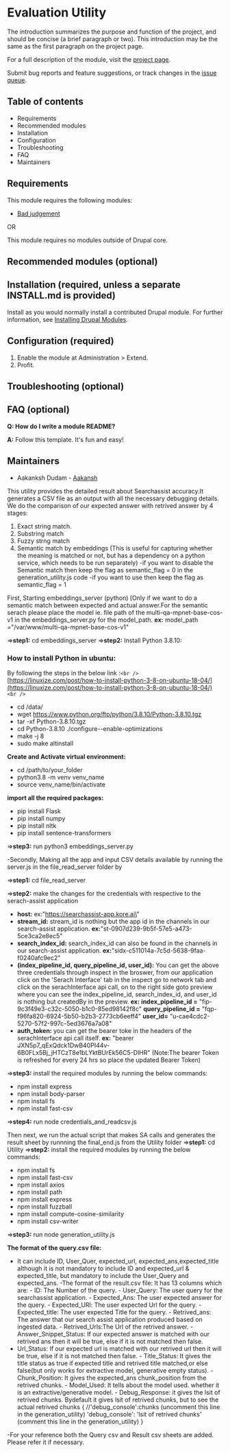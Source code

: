 # Evaluation Utility

The introduction summarizes the purpose and function of the project, and should be concise (a brief paragraph or two). This introduction may be the same as the first paragraph on the project page.

For a full description of the module, visit the
[project page](https://www.drupal.org/project/admin_menu).

Submit bug reports and feature suggestions, or track changes in the
[issue queue](https://www.drupal.org/project/issues/admin_menu).

## Table of contents

- Requirements
- Recommended modules
- Installation
- Configuration
- Troubleshooting
- FAQ
- Maintainers

## Requirements

This module requires the following modules:

- [Bad judgement](https://www.drupal.org/project/bad_judgement)

OR

This module requires no modules outside of Drupal core.

## Recommended modules (optional)

## Installation (required, unless a separate INSTALL.md is provided)

Install as you would normally install a contributed Drupal module. For further information, see [Installing Drupal Modules](https://www.drupal.org/docs/extending-drupal/installing-drupal-modules).

## Configuration (required)

1. Enable the module at Administration > Extend.
2. Profit.

## Troubleshooting (optional)

## FAQ (optional)

**Q: How do I write a module README?**

**A:** Follow this template. It's fun and easy!

## Maintainers

- Aakanksh Dudam - [Aakansh](https://www.drupal.org/u/dries)



This utility provides the detailed result about Searchassist accuracy.It generates a CSV file as an output with all the necessary debugging details.
We do the comparison of our expected answer with retrived answer by 4 stages:

1. Exact string match.
2. Substring match
3. Fuzzy strng match
4. Semantic match by embeddings (This is useful for capturing whether the meaning is matched or not, but has a dependency on a python service, which needs to be run separately)
   -if you want to disable the Semantic match then keep the flag as semantic_flag = 0 in
   the generation_utility.js code -if you want to use then keep the flag as
   semantic_flag = 1

First, Starting embeddings_server (python) \[Only if we want to do a semantic match between expected and actual answer.For the semantic serach please place the model ie. file path of the multi-qa-mpnet-base-cos-v1 in the embeddings_server.py for the model_path.
**ex:** model_path =\"/var/www/multi-qa-mpnet-base-cos-v1\"

=\>**step1:** cd embeddings_server
=\>**step2:** Install Python 3.8.10:

### How to install Python in ubuntu:

By following the steps in the below link :`<br />`
  [https://linuxize.com/post/how-to-install-python-3-8-on-ubuntu-18-04/](https://linuxize.com/post/how-to-install-python-3-8-on-ubuntu-18-04/) `<br />`

- cd /data/
- wget
  https://www.python.org/ftp/python/3.8.10/Python-3.8.10.tgz
- tar -xf Python-3.8.10.tgz
- cd Python-3.8.10 ./configure\--enable-optimizations
- make -j 8
- sudo make altinstall

**Create and Activate virtual environment:**

- cd /path/to/your_folder
- python3.8 -m venv venv_name
- source venv_name/bin/activate

**import all the required packages:**

- pip install Flask
- pip install numpy
- pip install nltk
- pip install sentence-transformers

=\>**step3:** run python3 embeddings_server.py

-Secondly, Making all the app and input CSV details available by running
the server.js in the file_read_server folder by

=\>**step1:** cd file_read_server

=\>**step2:** make the changes for the credentials with respective to the
serach-assist application

- **host:** ex:\"https://searchassist-app.kore.ai\"
- **stream_id:** stream_id is nothing but the app id in the channels in our search-assist application.
  **ex:**\"st-0907d239-9b5f-57e5-a473-5ce3ca2e8ec5\"
- **search_index_id:** search_index_id can also be found in the channels in our search-assist application.
  **ex:**\"sidx-c511014a-7c5d-5638-9faa-f0240afc9ec2\"
- **(index_pipeline_id, query_pipeline_id, user_id):**
  You can get the above three credentials through inspect in the broswer, from our application click on the \'Serach Interface\' tab in the inspect go to network tab and click on the serachInterface api call, on to the right side goto preview where you can see the index_pipeline_id, search_index_id, and user_id is nothing but createdBy in the preview.
  **ex:**
  **index_pipeline_id =** \"fip-9c3f49e3-c32c-5050-b1c0-85ed98142f8c\"
  **query_pipeline_id =** \"fqp-f96fa820-6924-5b50-b2b3-2773cb6eeff4\"
  **user_id=** \"u-cae4cdc2-5270-57f2-997c-5ed3676a7a08\"
- **auth_token:** you can get the bearer toke in the headers of the serachInterface api call itself.
  **ex:** \"bearer JXN5p7_qExQdck1DwB40PI44v-6B0FLx5Bj_jHTCzT8e1bLYktBUrEk56C5-DlHR\"
  (Note:The bearer Token is refreshed for every 24 hrs so place the updated Bearer Token)

=\>**step3:** install the required modules by running the below commands:

- npm install express
- npm install body-parser
- npm install fs
- npm install fast-csv

=\>**step4:** run node credentials_and_readcsv.js

Then next, we run the actual script that makes SA calls and generates the result sheet by runnning the final_end.js from the Utility folder
=\>**step1:** cd Utility
=\>**step2:** install the required modules by running the below commands:

- npm install fs
- npm install fast-csv
- npm install axios
- npm install path
- npm install express
- npm install fuzzball
- npm install compute-cosine-similarity
- npm install csv-writer

=\>**step3:** run node generation_utility.js

**The format of the query.csv file:**

- It can include ID, User_Quer, expected_url, expected_ans,expected_title although it is not mandatory to include ID and expected_url & expected_title, but mandatory to include
  the User_Query and expected_ans.
  -The format of the result.csv file: It has 13 columns which are:  - ID:
  The Number of the query.  - User_Query: The user query for the
  searchassist application.  - Expected_Ans: The user expected answer for
  the query.  - Expected_URl: The user expected Url for the query.  -
  Expected_title: The user expected Title for the query.  - Retrived_ans:
  The answer that our search assist application produced based on ingested
  data.  - Retrived_Urls:The Url of the retrived answer.  -
  Answer_Snippet_Status: If our expected answer is matched with our
  retrived ans then it will be true, else if it is not matched then false.
- Url_Status: If our expected url is matched with our retrived url then
  it will be true, else if it is not matched then false.  - Title_Status:
  It gives the title status as true if expected title and retrived title
  matched,or else false(but only works for extractive model, generative
  empty status).  - Chunk_Position: It gives the expected_ans
  chunk_position from the retrived chunks.  - Model_Used: It tells about
  the model used. whether it is an extractive/generative model.  -
  Debug_Response: it gives the lsit of retrived chunks. Bydefault it gives
  lsit of retrived chunks, but to see the actual retrived chunks {
  //\'debug_console\':chunks (uncomment this line in the
  generation_utility) \'debug_console\': \'lsit of retrived chunks\'
  (comment this line in the generation_utility) }

-For your reference both the Query csv and Result csv sheets are added.
Please refer it if necessary.
